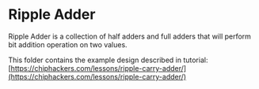 # Ripple Adder

Ripple Adder is a collection of half adders and full adders that will perform bit addition operation on two values. 

This folder contains the example design described in tutorial:
[https://chiphackers.com/lessons/ripple-carry-adder/](https://chiphackers.com/lessons/ripple-carry-adder/)
